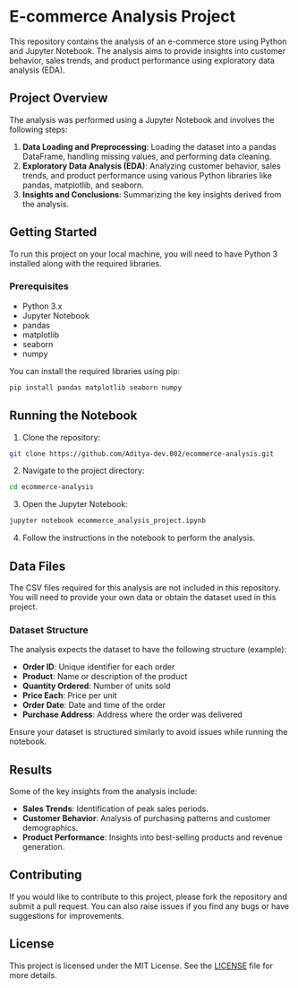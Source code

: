 # E-commerce Analysis Project

This repository contains the analysis of an e-commerce store using Python and Jupyter Notebook. The analysis aims to provide insights into customer behavior, sales trends, and product performance using exploratory data analysis (EDA).

## Project Overview

The analysis was performed using a Jupyter Notebook and involves the following steps:

1. **Data Loading and Preprocessing**: Loading the dataset into a pandas DataFrame, handling missing values, and performing data cleaning.
2. **Exploratory Data Analysis (EDA)**: Analyzing customer behavior, sales trends, and product performance using various Python libraries like pandas, matplotlib, and seaborn.
3. **Insights and Conclusions**: Summarizing the key insights derived from the analysis.

## Getting Started

To run this project on your local machine, you will need to have Python 3 installed along with the required libraries.

### Prerequisites

- Python 3.x
- Jupyter Notebook
- pandas
- matplotlib
- seaborn
- numpy

You can install the required libraries using pip:

```bash
pip install pandas matplotlib seaborn numpy
```

## Running the Notebook

1. Clone the repository:

```bash
git clone https://github.com/Aditya-dev.002/ecommerce-analysis.git
```

2. Navigate to the project directory:

```bash
cd ecommerce-analysis
```

3. Open the Jupyter Notebook:

```bash
jupyter notebook ecommerce_analysis_project.ipynb
```

4. Follow the instructions in the notebook to perform the analysis.

## Data Files

The CSV files required for this analysis are not included in this repository. You will need to provide your own data or obtain the dataset used in this project.

### Dataset Structure

The analysis expects the dataset to have the following structure (example):

- **Order ID**: Unique identifier for each order
- **Product**: Name or description of the product
- **Quantity Ordered**: Number of units sold
- **Price Each**: Price per unit
- **Order Date**: Date and time of the order
- **Purchase Address**: Address where the order was delivered

Ensure your dataset is structured similarly to avoid issues while running the notebook.

## Results

Some of the key insights from the analysis include:

- **Sales Trends**: Identification of peak sales periods.
- **Customer Behavior**: Analysis of purchasing patterns and customer demographics.
- **Product Performance**: Insights into best-selling products and revenue generation.

## Contributing

If you would like to contribute to this project, please fork the repository and submit a pull request. You can also raise issues if you find any bugs or have suggestions for improvements.

## License

This project is licensed under the MIT License. See the [LICENSE](LICENSE) file for more details.
```
